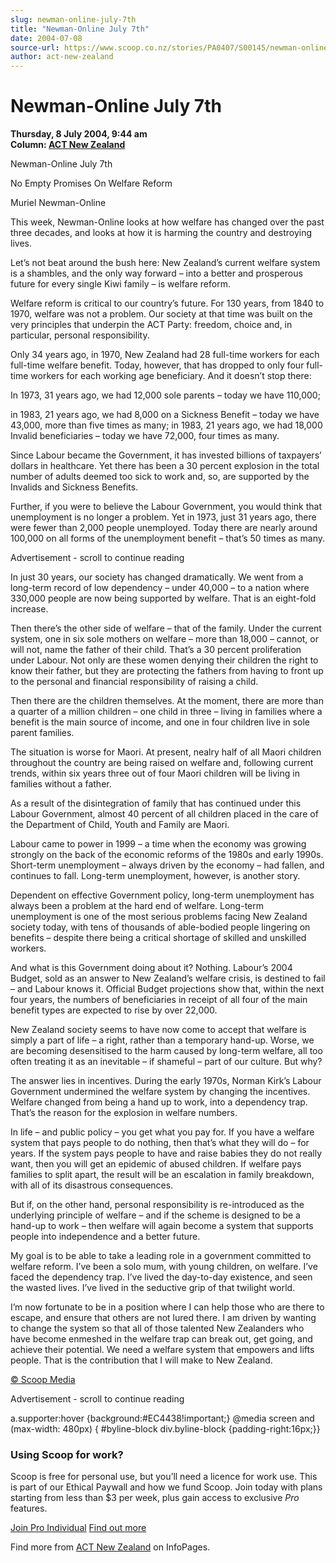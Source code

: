 ```yaml
---
slug: newman-online-july-7th
title: "Newman-Online July 7th"
date: 2004-07-08
source-url: https://www.scoop.co.nz/stories/PA0407/S00145/newman-online-july-7th.htm
author: act-new-zealand
---
```

Newman-Online July 7th
======================

**Thursday, 8 July 2004, 9:44 am**  
**Column: [ACT New Zealand](https://info.scoop.co.nz/ACT_New_Zealand)**

  
Newman-Online July 7th

No Empty Promises On Welfare Reform

Muriel Newman-Online

This week, Newman-Online looks at how welfare has changed over the past three decades, and looks at how it is harming the country and destroying lives.

Let’s not beat around the bush here: New Zealand’s current welfare system is a shambles, and the only way forward – into a better and prosperous future for every single Kiwi family – is welfare reform.

Welfare reform is critical to our country’s future. For 130 years, from 1840 to 1970, welfare was not a problem. Our society at that time was built on the very principles that underpin the ACT Party: freedom, choice and, in particular, personal responsibility.

Only 34 years ago, in 1970, New Zealand had 28 full-time workers for each full-time welfare benefit. Today, however, that has dropped to only four full-time workers for each working age beneficiary. And it doesn’t stop there:

In 1973, 31 years ago, we had 12,000 sole parents – today we have 110,000;

in 1983, 21 years ago, we had 8,000 on a Sickness Benefit – today we have 43,000, more than five times as many; in 1983, 21 years ago, we had 18,000 Invalid beneficiaries – today we have 72,000, four times as many.

Since Labour became the Government, it has invested billions of taxpayers’ dollars in healthcare. Yet there has been a 30 percent explosion in the total number of adults deemed too sick to work and, so, are supported by the Invalids and Sickness Benefits.

Further, if you were to believe the Labour Government, you would think that unemployment is no longer a problem. Yet in 1973, just 31 years ago, there were fewer than 2,000 people unemployed. Today there are nearly around 100,000 on all forms of the unemployment benefit – that’s 50 times as many.

Advertisement - scroll to continue reading





In just 30 years, our society has changed dramatically. We went from a long-term record of low dependency – under 40,000 – to a nation where 330,000 people are now being supported by welfare. That is an eight-fold increase.

Then there’s the other side of welfare – that of the family. Under the current system, one in six sole mothers on welfare – more than 18,000 – cannot, or will not, name the father of their child. That’s a 30 percent proliferation under Labour. Not only are these women denying their children the right to know their father, but they are protecting the fathers from having to front up to the personal and financial responsibility of raising a child.

Then there are the children themselves. At the moment, there are more than a quarter of a million children – one child in three – living in families where a benefit is the main source of income, and one in four children live in sole parent families.

The situation is worse for Maori. At present, nealry half of all Maori children throughout the country are being raised on welfare and, following current trends, within six years three out of four Maori children will be living in families without a father.

As a result of the disintegration of family that has continued under this Labour Government, almost 40 percent of all children placed in the care of the Department of Child, Youth and Family are Maori.

Labour came to power in 1999 – a time when the economy was growing strongly on the back of the economic reforms of the 1980s and early 1990s. Short-term unemployment – always driven by the economy – had fallen, and continues to fall. Long-term unemployment, however, is another story.

Dependent on effective Government policy, long-term unemployment has always been a problem at the hard end of welfare. Long-term unemployment is one of the most serious problems facing New Zealand society today, with tens of thousands of able-bodied people lingering on benefits – despite there being a critical shortage of skilled and unskilled workers.

And what is this Government doing about it? Nothing. Labour’s 2004 Budget, sold as an answer to New Zealand’s welfare crisis, is destined to fail – and Labour knows it. Official Budget projections show that, within the next four years, the numbers of beneficiaries in receipt of all four of the main benefit types are expected to rise by over 22,000.

New Zealand society seems to have now come to accept that welfare is simply a part of life – a right, rather than a temporary hand-up. Worse, we are becoming desensitised to the harm caused by long-term welfare, all too often treating it as an inevitable – if shameful – part of our culture. But why?

The answer lies in incentives. During the early 1970s, Norman Kirk’s Labour Government undermined the welfare system by changing the incentives. Welfare changed from being a hand up to work, into a dependency trap. That’s the reason for the explosion in welfare numbers.

In life – and public policy – you get what you pay for. If you have a welfare system that pays people to do nothing, then that’s what they will do – for years. If the system pays people to have and raise babies they do not really want, then you will get an epidemic of abused children. If welfare pays families to split apart, the result will be an escalation in family breakdown, with all of its disastrous consequences.

But if, on the other hand, personal responsibility is re-introduced as the underlying principle of welfare – and if the scheme is designed to be a hand-up to work – then welfare will again become a system that supports people into independence and a better future.

My goal is to be able to take a leading role in a government committed to welfare reform. I’ve been a solo mum, with young children, on welfare. I’ve faced the dependency trap. I’ve lived the day-to-day existence, and seen the wasted lives. I’ve lived in the seductive grip of that twilight world.

I’m now fortunate to be in a position where I can help those who are there to escape, and ensure that others are not lured there. I am driven by wanting to change the system so that all of those talented New Zealanders who have become enmeshed in the welfare trap can break out, get going, and achieve their potential. We need a welfare system that empowers and lifts people. That is the contribution that I will make to New Zealand.  

[© Scoop Media](http://www.scoop.co.nz/about/terms.html)  

Advertisement - scroll to continue reading



a.supporter:hover {background:#EC4438!important;} @media screen and (max-width: 480px) { #byline-block div.byline-block {padding-right:16px;}}

### Using Scoop for work?

Scoop is free for personal use, but you’ll need a licence for work use. This is part of our Ethical Paywall and how we fund Scoop. Join today with plans starting from less than $3 per week, plus gain access to exclusive _Pro_ features.  
  
[Join Pro Individual](https://pro.scoop.co.nz/Individual/?from=ProIn24) [Find out more](https://pro.scoop.co.nz/using-scoop-for-work/?from=ProIn24)

Find more from [ACT New Zealand](https://info.scoop.co.nz/ACT_New_Zealand) on InfoPages.